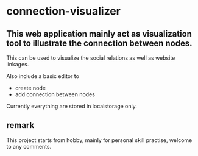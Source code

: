 # connection-visualizer
## This web application mainly act as visualization tool to illustrate the connection between nodes.
This can be used to visualize the social relations as well as website linkages.

Also include a basic editor to
 - create node
 - add connection between nodes

Currently everything are stored in localstorage only.

## remark
This project starts from hobby, mainly for personal skill practise, welcome to any comments.
